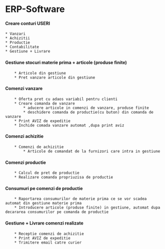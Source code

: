 # ERP-Software

#### Creare conturi USERI
    * Vanzari 
    * Achizitii
    * Productie
    * Contabilitate
    * Gestiune + Livrare

#### Gestiune stocuri materie prima  + articole (produse finite)
        * Articole din gestiune
        * Pret vanzare articole din gestiune
#### Comenzi vanzare
        * Oferta pret cu adaos variabil pentru clienti
        * Creare comanda de vanzare
            * aducere articole in comenzi de vanzare, produse finite
            * deschidere comanda de productie(cu buton) din comanda de vanzare
        * Print AVIZ de expeditie
        * Inchide comada vanzare automat ,dupa print aviz
    
#### Comenzi achizitie
        * Comenzi de achizitie                     
            * Articole de comandat de la furnizori care intra in gestiune 

#### Comenzi productie
        * Calcul de pret de productie 
        * Realizare comanda propriuzisa de productie

#### Consumuri pe comenzi de productie
        * Raportarea consumurilor de materie prima ce se vor scadea automat din gestiune materie prima
        * Introducere articole (produse finite) in gestiune, automat dupa decararea consumurilor pe comanda de productie
     
#### Gestiune + Livrare comenzi realizate
        * Receptie comenzi de achizitie
        * Print AVIZ de expeditie
        * Trimitere email catre curier

